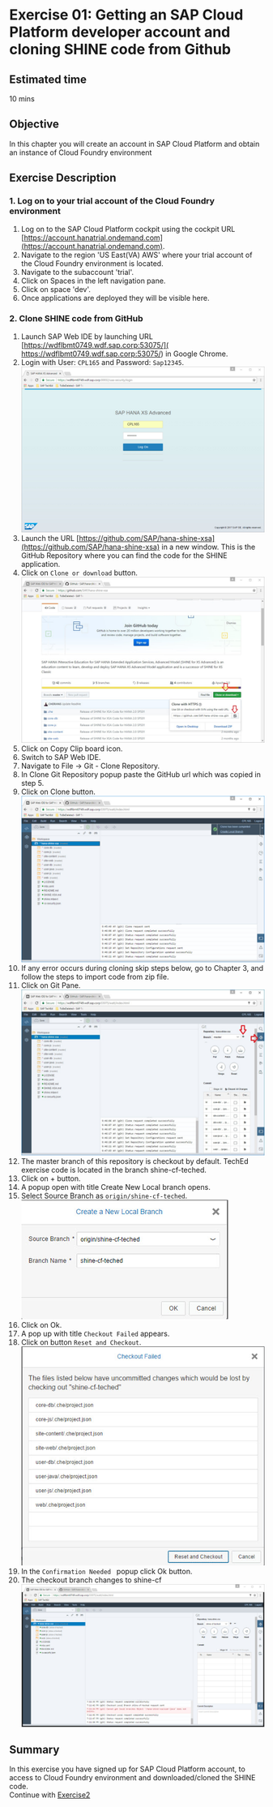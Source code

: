 Exercise 01: Getting an SAP Cloud Platform developer account and cloning SHINE code from Github
===============
## Estimated time

10 mins

## Objective
In this chapter you will create an account in SAP Cloud Platform and obtain an instance of Cloud Foundry environment


## Exercise Description
### 1. Log on to your trial account of the Cloud Foundry environment
1. Log on to the SAP Cloud Platform cockpit using the cockpit URL [https://account.hanatrial.ondemand.com](https://account.hanatrial.ondemand.com).
2. Navigate to the region 'US East(VA) AWS' where your trial account of the Cloud Foundry environment is located.
3. Navigate to the subaccount 'trial'. 
4. Click on Spaces in the left navigation pane.
5. Click on space 'dev'. 
6. Once applications are deployed they will be visible here.

### 2. Clone SHINE code from GitHub
1.  Launch SAP Web IDE by launching URL [https://wdflbmt0749.wdf.sap.corp:53075/]( https://wdflbmt0749.wdf.sap.corp:53075/) in Google Chrome.
2. Login with User: `CPL165` and Password: `Sap12345`.
![Alt text](./images/WebIDE_Login.jpg "Web IDE Login Page")
3. Launch the URL [https://github.com/SAP/hana-shine-xsa](https://github.com/SAP/hana-shine-xsa) in a new window. This is the GitHub Repository where you can find the code for the SHINE application.
4. Click on `Clone or download` button.
![Alt text](./images/Github_Clone_Download.jpg "GitHub Clone Download")
5. Click on Copy Clip board icon.
6. Switch to SAP Web IDE.
7. Navigate to File -> Git - Clone Repository.
8. In Clone Git Repository popup paste the GitHub url which was copied in step 5.
9. Click on Clone button.
![Alt text](./images/Clone_Git.jpg "GitHub Clone")
10. If any error occurs during cloning skip steps below, go to Chapter 3, and follow the steps to import code from zip file.
11. Click on Git Pane. 
![Alt text](./images/Git_Pane.jpg "GitHub Clone")
12. The master branch of this repository is checkout by default. TechEd exercise code is located in the branch shine-cf-teched. 
13. Click on + button. 
14. A popup open  with title Create New Local branch opens.
15. Select Source Branch as `origin/shine-cf-teched`.  
![Alt text](./images/Git_Change_Branch.jpg "Git Change Branch")
16. Click on Ok.
17. A pop up with title `Checkout Failed` appears.
18. Click on button `Reset and Checkout`.  
![Alt text](./images/Checkout_Failed.jpg "Checkout Failed")
19. In the `Confirmation Needed ` popup click Ok button.
20. The checkout branch changes to shine-cf
![Alt text](./images/Change_Branch.jpg "Change Branch")


## Summary
In this exercise you have signed up for SAP Cloud Platform account, to access to Cloud Foundry environment and downloaded/cloned the SHINE code.
<br>
Continue with [Exercise2](../exercise02/README.md)

